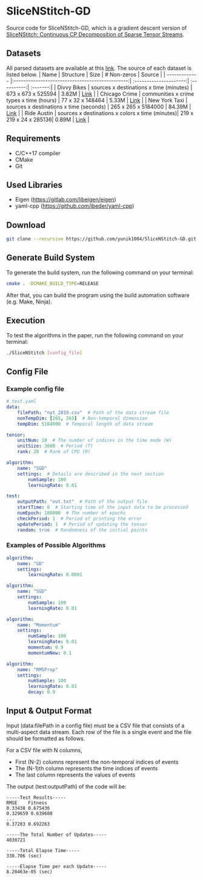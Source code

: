 # SliceNStitch-GD

Source code for SliceNStitch-GD, which is a gradient descent version of [SliceNStitch: Continuous CP Decomposition of Sparse Tensor Streams](https://arxiv.org/pdf/2102.11517.pdf).

## Datasets

All parsed datasets are available at this [link](https://www.dropbox.com/sh/lha0oevqos6jxn9/AAAz3Xkql2aKwcnKmX3kt357a?dl=0).
The source of each dataset is listed below.
| Name          | Structure                                       | Size                   | # Non-zeros | Source   |
| ------------- |:-----------------------------------------------:| :---------------------:| :----------:| :-------:|
| Divvy Bikes   | sources x destinations x time (minutes)         | 673 x 673 x 525594     | 3.82M       | [Link](https://www.divvybikes.com/system-data) |
| Chicago Crime | communities x crime types x time (hours)        | 77 x 32 x 148464       | 5.33M       | [Link](http://frostt.io/) |
| New York Taxi | sources x destinations x time (seconds)         | 265 x 265 x 5184000    | 84.39M      | [Link](https://www1.nyc.gov/site/tlc/about/tlc-trip-record-data.page) |
| Ride Austin   | sources x destinations x colors x time (minutes)| 219 x 219 x 24 x 285136| 0.89M       | [Link](https://data.world/andytryba/rideaustin) |

## Requirements

* C/C++17 compiler
* CMake
* Git

## Used Libraries

* Eigen (<https://gitlab.com/libeigen/eigen>)
* yaml-cpp (<https://github.com/jbeder/yaml-cpp>)

## Download

```bash
git clone --recursive https://github.com/yunik1004/SliceNStitch-GD.git
```

## Generate Build System

To generate the build system, run the following command on your terminal:

```bash
cmake . -DCMAKE_BUILD_TYPE=RELEASE
```

After that, you can build the program using the build automation software (e.g. Make, Ninja).

## Execution

To test the algorithms in the paper, run the following command on your terminal:

```bash
./SliceNStitch [config_file]
```

## Config File

### Example config file

```yaml
# test.yaml
data:
    filePath: "nyt_2019.csv"  # Path of the data stream file
    nonTempDim: [265, 265]  # Non-temporal dimension
    tempDim: 5184000  # Temporal length of data stream

tensor:
    unitNum: 10  # The number of indices in the time mode (W)
    unitSize: 3600  # Period (T)
    rank: 20  # Rank of CPD (R)

algorithm:
    name: "SGD"
    settings:  # Details are described in the next section
        numSample: 100
        learningRate: 0.01

test:
    outputPath: "out.txt"  # Path of the output file
    startTime: 0  # Starting time of the input data to be processed
    numEpoch: 180000  # The number of epochs
    checkPeriod: 1  # Period of printing the error
    updatePeriod: 1  # Period of updating the tensor
    random: true  # Randomness of the initial points
```

### Examples of Possible Algorithms

```yaml
algorithm:
    name: "GD"
    settings:
        learningRate: 0.0001
```

```yaml
algorithm:
    name: "SGD"
    settings:
        numSample: 100
        learningRate: 0.01
```

```yaml
algorithm:
    name: "Momentum"
    settings:
        numSample: 100
        learningRate: 0.01
        momentum: 0.9
        momentumNew: 0.1
```

```yaml
algorithm:
    name: "RMSProp"
    settings:
        numSample: 100
        learningRate: 0.01
        decay: 0.9
```

## Input & Output Format

Input (data:filePath in a config file) must be a CSV file that consists of a multi-aspect data stream.
Each row of the file is a single event and the file should be formatted as follows.

For a CSV file with N columns,

* First (N-2) columns represent the non-temporal indices of events
* The (N-1)th column represents the time indices of events
* The last column represents the values of events

The output (test:outputPath) of the code will be:

```text
-----Test Results-----
RMSE    Fitness
0.33438 0.675436
0.329659 0.639608
...
0.37203 0.692263

-----The Total Number of Updates-----
4030721

-----Total Elapse Time-----
330.706 (sec)

-----Elapse Time per each Update-----
8.20463e-05 (sec)
```
